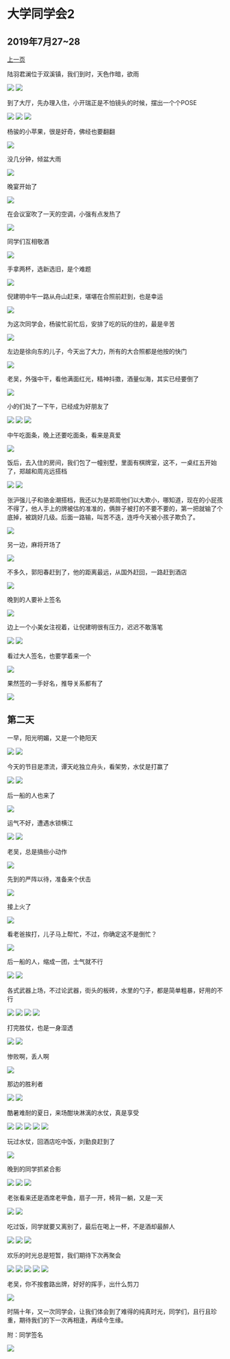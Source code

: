 大学同学会2
=======================

2019年7月27~28
-----------------------

[上一页](/2019/07/27/大学同学会1.html)

陆羽君澜位于双溪镇，我们到时，天色作暗，欲雨

![]({{site.url}}/assets/blog-images/20190728/1-79.jpg)
![]({{site.url}}/assets/blog-images/20190728/1-80.jpg)

到了大厅，先办理入住，小开瑞正是不怕镜头的时候，摆出一个个POSE

![]({{site.url}}/assets/blog-images/20190728/1-81.jpg)
![]({{site.url}}/assets/blog-images/20190728/1-82.jpg)
![]({{site.url}}/assets/blog-images/20190728/1-83.jpg)

杨骏的小苹果，很是好奇，佛经也要翻翻

![]({{site.url}}/assets/blog-images/20190728/1-84.jpg)

没几分钟，倾盆大雨

![]({{site.url}}/assets/blog-images/20190728/1-85.jpg)

晚宴开始了

![]({{site.url}}/assets/blog-images/20190728/1-86.jpg)

在会议室吹了一天的空调，小强有点发热了

![]({{site.url}}/assets/blog-images/20190728/1-87.jpg)

同学们互相敬酒

![]({{site.url}}/assets/blog-images/20190728/1-88.jpg)

手拿两杯，选新选旧，是个难题

![]({{site.url}}/assets/blog-images/20190728/1-89.jpg)

倪建明中午一路从舟山赶来，堪堪在合照前赶到，也是幸运

![]({{site.url}}/assets/blog-images/20190728/1-90.jpg)

为这次同学会，杨骏忙前忙后，安排了吃的玩的住的，最是辛苦

![]({{site.url}}/assets/blog-images/20190728/1-91.jpg)

左边是徐向东的儿子，今天出了大力，所有的大合照都是他按的快门

![]({{site.url}}/assets/blog-images/20190728/1-92.jpg)

老吴，外强中干，看他满面红光，精神抖擞，酒量似海，其实已经要倒了

![]({{site.url}}/assets/blog-images/20190728/1-93.jpg)

小的们处了一下午，已经成为好朋友了

![]({{site.url}}/assets/blog-images/20190728/1-94.jpg)
![]({{site.url}}/assets/blog-images/20190728/1-95.jpg)
![]({{site.url}}/assets/blog-images/20190728/1-96.jpg)

中午吃面条，晚上还要吃面条，看来是真爱

![]({{site.url}}/assets/blog-images/20190728/1-97.jpg)

饭后，去入住的房间，我们包了一幢别墅，里面有棋牌室，这不，一桌红五开始了，郑越和周兆远搭档

![]({{site.url}}/assets/blog-images/20190728/1-98.jpg)
![]({{site.url}}/assets/blog-images/20190728/1-100.jpg)

张沪强儿子和骆金潮搭档，我还以为是郑周他们以大欺小，哪知道，现在的小屁孩不得了，他人手上的牌被估的准准的，俩胖子被打的不要不要的，第一把就输了个底掉，被跳好几级。后面一路输，叫苦不迭，连呼今天被小孩子欺负了。

![]({{site.url}}/assets/blog-images/20190728/1-99.jpg)

另一边，麻将开场了

![]({{site.url}}/assets/blog-images/20190728/1-101.jpg)

不多久，郭阳春赶到了，他的距离最远，从国外赶回，一路赶到酒店

![]({{site.url}}/assets/blog-images/20190728/1-102.jpg)

晚到的人要补上签名

![]({{site.url}}/assets/blog-images/20190728/1-107.jpg)

边上一个小美女注视着，让倪建明很有压力，迟迟不敢落笔

![]({{site.url}}/assets/blog-images/20190728/1-103.jpg)
![]({{site.url}}/assets/blog-images/20190728/1-104.jpg)


看过大人签名，也要学着来一个

![]({{site.url}}/assets/blog-images/20190728/1-105.jpg)

果然签的一手好名，推导关系都有了

![]({{site.url}}/assets/blog-images/20190728/1-106.jpg)

第二天
-----------

一早，阳光明媚，又是一个艳阳天

![]({{site.url}}/assets/blog-images/20190728/1-108.jpg)
![]({{site.url}}/assets/blog-images/20190728/1-109.jpg)

今天的节目是漂流，谭天屹独立舟头，看架势，水仗是打赢了

![]({{site.url}}/assets/blog-images/20190728/1-110.jpg)
![]({{site.url}}/assets/blog-images/20190728/1-111.jpg)

后一船的人也来了

![]({{site.url}}/assets/blog-images/20190728/1-112.jpg)

运气不好，遭遇水锁横江

![]({{site.url}}/assets/blog-images/20190728/1-113.jpg)
![]({{site.url}}/assets/blog-images/20190728/1-114.jpg)

老吴，总是搞些小动作

![]({{site.url}}/assets/blog-images/20190728/1-115.jpg)

先到的严阵以待，准备来个伏击

![]({{site.url}}/assets/blog-images/20190728/1-116.jpg)

接上火了

![]({{site.url}}/assets/blog-images/20190728/1-117.jpg)

看老爸挨打，儿子马上帮忙，不过，你确定这不是倒忙？

![]({{site.url}}/assets/blog-images/20190728/1-118.jpg)

后一船的人，缩成一团，士气就不行

![]({{site.url}}/assets/blog-images/20190728/1-119.jpg)
![]({{site.url}}/assets/blog-images/20190728/1-120.jpg)

各式武器上场，不过论武器，街头的板砖，水里的勺子，都是简单粗暴，好用的不行

![]({{site.url}}/assets/blog-images/20190728/1-121.jpg)
![]({{site.url}}/assets/blog-images/20190728/1-122.jpg)
![]({{site.url}}/assets/blog-images/20190728/1-123.jpg)
![]({{site.url}}/assets/blog-images/20190728/1-124.jpg)

打完胜仗，也是一身湿透

![]({{site.url}}/assets/blog-images/20190728/1-125.jpg)
![]({{site.url}}/assets/blog-images/20190728/1-126.jpg)

惨败啊，丢人啊

![]({{site.url}}/assets/blog-images/20190728/1-127.jpg)

那边的胜利者

![]({{site.url}}/assets/blog-images/20190728/1-128.jpg)
![]({{site.url}}/assets/blog-images/20190728/1-129.jpg)

酷暑难耐的夏日，来场酣块淋漓的水仗，真是享受

![]({{site.url}}/assets/blog-images/20190728/1-130.jpg)
![]({{site.url}}/assets/blog-images/20190728/1-131.jpg)
![]({{site.url}}/assets/blog-images/20190728/1-132.jpg)
![]({{site.url}}/assets/blog-images/20190728/1-133.jpg)
![]({{site.url}}/assets/blog-images/20190728/1-134.jpg)

玩过水仗，回酒店吃中饭，刘勤良赶到了

![]({{site.url}}/assets/blog-images/20190728/1-135.jpg)

晚到的同学抓紧合影

![]({{site.url}}/assets/blog-images/20190728/1-138.jpg)
![]({{site.url}}/assets/blog-images/20190728/1-139.jpg)
![]({{site.url}}/assets/blog-images/20190728/1-144.jpg)

老张看来还是酒席老甲鱼，扇子一开，椅背一躺，又是一天

![]({{site.url}}/assets/blog-images/20190728/1-141.jpg)
![]({{site.url}}/assets/blog-images/20190728/1-143.jpg)

吃过饭，同学就要又离别了，最后在喝上一杯，不是酒却最醉人

![]({{site.url}}/assets/blog-images/20190728/1-137.jpg)
![]({{site.url}}/assets/blog-images/20190728/1-140.jpg)
![]({{site.url}}/assets/blog-images/20190728/1-136.jpg)

欢乐的时光总是短暂，我们期待下次再聚会

![]({{site.url}}/assets/blog-images/20190728/1-142.jpg)
![]({{site.url}}/assets/blog-images/20190728/1-147.jpg)
![]({{site.url}}/assets/blog-images/20190728/1-148.jpg)
![]({{site.url}}/assets/blog-images/20190728/1-149.jpg)
![]({{site.url}}/assets/blog-images/20190728/1-150.jpg)

老吴，你不按套路出牌，好好的挥手，出什么剪刀

![]({{site.url}}/assets/blog-images/20190728/1-151.jpg)

时隔十年，又一次同学会，让我们体会到了难得的纯真时光，同学们，且行且珍重，期待我们的下一次再相逢，再续今生缘。

附：同学签名

![]({{site.url}}/assets/blog-images/20190728/1-3.jpg)